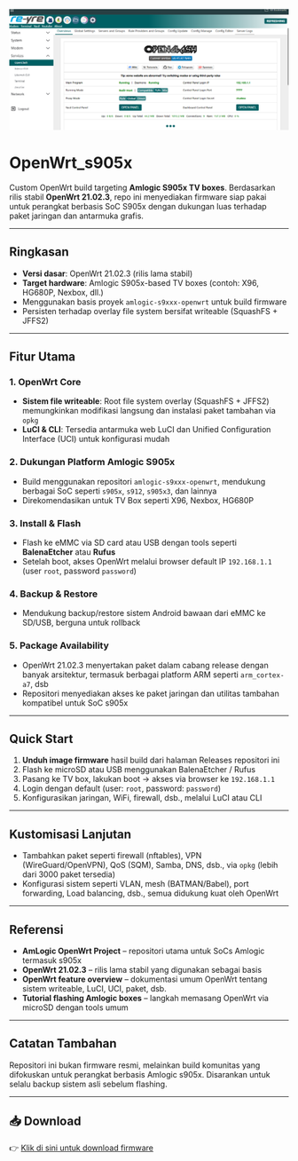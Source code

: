 <img src="https://github.com/haniefautophile-official/OpenWrt_s905x/blob/main/ss/wrt.png"/>

# OpenWrt_s905x

Custom OpenWrt build targeting **Amlogic S905x TV boxes**. Berdasarkan rilis stabil **OpenWrt 21.02.3**, repo ini menyediakan firmware siap pakai untuk perangkat berbasis SoC S905x dengan dukungan luas terhadap paket jaringan dan antarmuka grafis.

---

##  Ringkasan

- **Versi dasar**: OpenWrt 21.02.3 (rilis lama stabil)  
- **Target hardware**: Amlogic S905x-based TV boxes (contoh: X96, HG680P, Nexbox, dll.)  
- Menggunakan basis proyek `amlogic-s9xxx-openwrt` untuk build firmware  
- Persisten terhadap overlay file system bersifat writeable (SquashFS + JFFS2)  

---

##  Fitur Utama

### 1. OpenWrt Core
- **Sistem file writeable**: Root file system overlay (SquashFS + JFFS2) memungkinkan modifikasi langsung dan instalasi paket tambahan via `opkg`  
- **LuCI & CLI**: Tersedia antarmuka web LuCI dan Unified Configuration Interface (UCI) untuk konfigurasi mudah  

### 2. Dukungan Platform Amlogic S905x
- Build menggunakan repositori `amlogic-s9xxx-openwrt`, mendukung berbagai SoC seperti `s905x`, `s912`, `s905x3`, dan lainnya  
- Direkomendasikan untuk TV Box seperti X96, Nexbox, HG680P  

### 3. Install & Flash
- Flash ke eMMC via SD card atau USB dengan tools seperti **BalenaEtcher** atau **Rufus**  
- Setelah boot, akses OpenWrt melalui browser default IP `192.168.1.1` (user `root`, password `password`)  

### 4. Backup & Restore
- Mendukung backup/restore sistem Android bawaan dari eMMC ke SD/USB, berguna untuk rollback  

### 5. Package Availability
- OpenWrt 21.02.3 menyertakan paket dalam cabang release dengan banyak arsitektur, termasuk berbagai platform ARM seperti `arm_cortex-a7`, dsb  
- Repositori menyediakan akses ke paket jaringan dan utilitas tambahan kompatibel untuk SoC s905x

---

##  Quick Start

1. **Unduh image firmware** hasil build dari halaman Releases repositori ini  
2. Flash ke microSD atau USB menggunakan BalenaEtcher / Rufus  
3. Pasang ke TV box, lakukan boot → akses via browser ke `192.168.1.1`  
4. Login dengan default (user: `root`, password: `password`)  
5. Konfigurasikan jaringan, WiFi, firewall, dsb., melalui LuCI atau CLI

---

##  Kustomisasi Lanjutan

- Tambahkan paket seperti firewall (nftables), VPN (WireGuard/OpenVPN), QoS (SQM), Samba, DNS, dsb., via `opkg` (lebih dari 3000 paket tersedia)  
- Konfigurasi sistem seperti VLAN, mesh (BATMAN/Babel), port forwarding, Load balancing, dsb., semua didukung kuat oleh OpenWrt  

---

##  Referensi

- **AmLogic OpenWrt Project** – repositori utama untuk SoCs Amlogic termasuk s905x  
- **OpenWrt 21.02.3** – rilis lama stabil yang digunakan sebagai basis  
- **OpenWrt feature overview** – dokumentasi umum OpenWrt tentang sistem writeable, LuCI, UCI, paket, dsb.  
- **Tutorial flashing Amlogic boxes** – langkah memasang OpenWrt via microSD dengan tools umum  

---

##  Catatan Tambahan

Repositori ini bukan firmware resmi, melainkan build komunitas yang difokuskan untuk perangkat berbasis Amlogic s905x. Disarankan untuk selalu backup sistem asli sebelum flashing.

---

## 📥 Download

👉 [Klik di sini untuk download firmware](https://besargaji.com/CppE6C)
